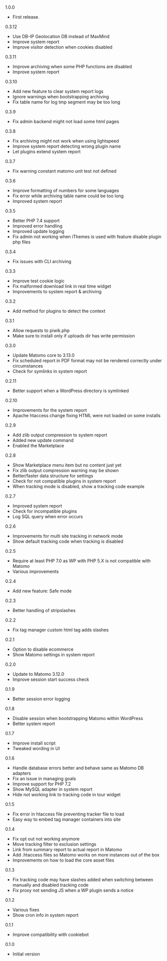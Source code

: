 1.0.0
- First release.

0.3.12
- Use DB-IP Geolocation DB instead of MaxMind
- Improve system report
- Improve visitor detection when cookies disabled

0.3.11
- Improve archiving when some PHP functions are disabled
- Improve system report

0.3.10
- Add new feature to clear system report logs
- Ignore warnings when bootstrapping archiving
- Fix table name for log tmp segment may be too long

0.3.9
- Fix admin backend might not load some html pages

0.3.8
- Fix archiving might not work when using lightspeed
- Improve system report detecting wrong plugin name
- Let plugins extend system report

0.3.7
- Fix warning constant matomo unit test not defined

0.3.6
- Improve formatting of numbers for some languages
- Fix error while archiving table name could be too long
- Improved system report

0.3.5
- Better PHP 7.4 support
- Improved error handling
- Improved update logging
- Fix admin not working when iThemes is used with feature disable plugin php files

0.3.4
- Fix issues with CLI archiving

0.3.3
- Improve test cookie logic
- Fix malformed download link in real time widget
- Improvements to system report & archiving

0.3.2
- Add method for plugins to detect the context

0.3.1
- Allow requests to piwik.php
- Make sure to install only if uploads dir has write permission

0.3.0
- Update Matomo core to 3.13.0
- Fix scheduled report in PDF format may not be rendered correctly under circumstances
- Check for symlinks in system report

0.2.11
- Better support when a WordPress directory is symlinked

0.2.10
- Improvements for the system report
- Apache htaccess change fixing HTML were not loaded on some installs

0.2.9
- Add zlib output compression to system report
- Added new update command
- Enabled the Marketplace

0.2.8
- Show Marketplace menu item but no content just yet
- Fix zlib output compression warning may be shown
- Better/faster data structure for settings
- Check for not compatible plugins in system report
- When tracking mode is disabled, show a tracking code example

0.2.7
- Improved system report
- Check for incompatible plugins
- Log SQL query when error occurs

0.2.6
- Improvements for multi site tracking in network mode
- Show default tracking code when tracking is disabled

0.2.5
- Require at least PHP 7.0 as WP with PHP 5.X is not compatible with Matomo
- Various improvements

0.2.4
- Add new feature: Safe mode

0.2.3
- Better handling of stripslashes

0.2.2
- Fix tag manager custom html tag adds slashes

0.2.1
- Option to disable ecommerce
- Show Matomo settings in system report

0.2.0
- Update to Matomo 3.12.0
- Improve session start success check

0.1.9
- Better session error logging

0.1.8
- Disable session when bootstrapping Matomo within WordPress
- Better system report

0.1.7
- Improve install script
- Tweaked wording in UI

0.1.6
- Handle database errors better and behave same as Matomo DB adapters
- Fix an issue in managing goals
- Improve support for PHP 7.2
- Show MySQL adapter in system report
- Hide not working link to tracking code in tour widget

0.1.5
- Fix error in htaccess file preventing tracker file to load
- Easy way to embed tag manager containers into site

0.1.4
- Fix opt out not working anymore
- Move tracking filter to exclusion settings
- Link from summary report to actual report in Matomo
- Add .htaccess files so Matomo works on more instances out of the box
- Improvements on how to load the core asset files

0.1.3
- Fix tracking code may have slashes added when switching between manually and disabled tracking code
- Fix proxy not sending JS when a WP plugin sends a notice

0.1.2
- Various fixes
- Show cron info in system report

0.1.1
- Improve compatibility with cookiebot

0.1.0
- Initial version
